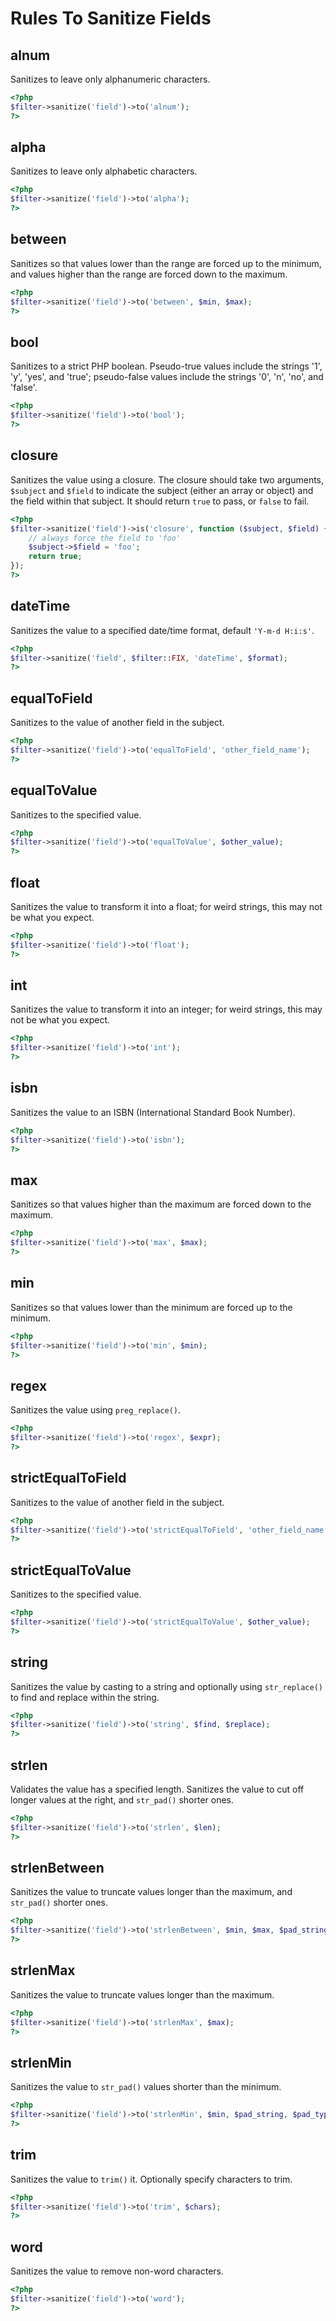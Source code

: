 # Rules To Sanitize Fields

## alnum

Sanitizes to leave only alphanumeric characters.

```php
<?php
$filter->sanitize('field')->to('alnum');
?>
```

## alpha

Sanitizes to leave only alphabetic characters.

```php
<?php
$filter->sanitize('field')->to('alpha');
?>
```

## between

Sanitizes so that values lower than the range are forced up to the minimum, and
values higher than the range are forced down to the maximum.

```php
<?php
$filter->sanitize('field')->to('between', $min, $max);
?>
```

## bool

Sanitizes to a strict PHP boolean.
Pseudo-true values include the strings '1', 'y', 'yes', and 'true';
pseudo-false values include the strings '0', 'n', 'no', and 'false'.

```php
<?php
$filter->sanitize('field')->to('bool');
?>
```

## closure

Sanitizes the value using a closure. The closure should take two arguments,
`$subject` and `$field` to indicate the subject (either an array or object)
and the field within that subject. It should return `true` to pass, or `false`
to fail.

```php
<?php
$filter->sanitize('field')->is('closure', function ($subject, $field) {
    // always force the field to 'foo'
    $subject->$field = 'foo';
    return true;
});
?>
```

## dateTime

Sanitizes the value to a specified date/time format, default `'Y-m-d H:i:s'`.

```php
<?php
$filter->sanitize('field', $filter::FIX, 'dateTime', $format);
?>
```

## equalToField

Sanitizes to the value of another field in the subject.

```php
<?php
$filter->sanitize('field')->to('equalToField', 'other_field_name');
?>
```

## equalToValue

Sanitizes to the specified value.

```php
<?php
$filter->sanitize('field')->to('equalToValue', $other_value);
?>
```

## float

Sanitizes the value to transform it into a float; for weird strings, this may
not be what you expect.

```php
<?php
$filter->sanitize('field')->to('float');
?>
```

## int

Sanitizes the value to transform it into an integer; for weird strings, this may
not be what you expect.

```php
<?php
$filter->sanitize('field')->to('int');
?>
```

## isbn

Sanitizes the value to an ISBN (International Standard Book Number).

```php
<?php
$filter->sanitize('field')->to('isbn');
?>
```

## max

Sanitizes so that values higher than the maximum are forced down to the maximum.

```php
<?php
$filter->sanitize('field')->to('max', $max);
?>
```

## min

Sanitizes so that values lower than the minimum are forced up to the minimum.

```php
<?php
$filter->sanitize('field')->to('min', $min);
?>
```

## regex

Sanitizes the value using `preg_replace()`.

```php
<?php
$filter->sanitize('field')->to('regex', $expr);
?>
```

## strictEqualToField

Sanitizes to the value of another field in the subject.

```php
<?php
$filter->sanitize('field')->to('strictEqualToField', 'other_field_name');
?>
```

## strictEqualToValue

Sanitizes to the specified value.

```php
<?php
$filter->sanitize('field')->to('strictEqualToValue', $other_value);
?>
```

## string

Sanitizes the value by casting to a string and optionally using `str_replace()`
to find and replace within the string.

```php
<?php
$filter->sanitize('field')->to('string', $find, $replace);
?>
```

## strlen

Validates the value has a specified length. Sanitizes the value
to cut off longer values at the right, and `str_pad()` shorter ones.

```php
<?php
$filter->sanitize('field')->to('strlen', $len);
?>
```

## strlenBetween

Sanitizes the value to truncate values longer than the maximum, and `str_pad()`
shorter ones.

```php
<?php
$filter->sanitize('field')->to('strlenBetween', $min, $max, $pad_string, $pad_type);
?>
```

## strlenMax

Sanitizes the value to truncate values longer than the maximum.

```php
<?php
$filter->sanitize('field')->to('strlenMax', $max);
?>
```

## strlenMin

Sanitizes the value to `str_pad()` values shorter than the minimum.

```php
<?php
$filter->sanitize('field')->to('strlenMin', $min, $pad_string, $pad_type);
?>
```

## trim

Sanitizes the value to `trim()` it. Optionally specify characters to trim.

```php
<?php
$filter->sanitize('field')->to('trim', $chars);
?>
```

## word

Sanitizes the value to remove non-word characters.

```php
<?php
$filter->sanitize('field')->to('word');
?>
```
